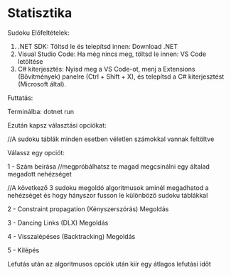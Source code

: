 # Statisztika
Sudoku
Előfeltételek:

1. .NET SDK: Töltsd le és telepítsd innen: Download .NET
2. Visual Studio Code: Ha még nincs meg, töltsd le innen: VS Code letöltése
3. C# kiterjesztés: Nyisd meg a VS Code-ot, menj a Extensions (Bővítmények) panelre (Ctrl + Shift + X), és telepítsd a C# kiterjesztést (Microsoft által).

Futtatás:

Terminálba: dotnet run

Ezután kapsz választási opciókat:

//A sudoku táblák minden esetben véletlen számokkal vannak feltöltve

Válassz egy opciót:

1 - Szám beírása //megpróbálhatsz te magad megcsinálni egy általad megadott nehézséget

//A következő 3 sudoku megoldó algoritmusok aminél megadhatod a nehézséget és hogy hányszor fusson le különböző sudoku táblákkal

2 - Constraint propagation (Kényszerszórás) Megoldás

3 - Dancing Links (DLX) Megoldás

4 - Visszalépéses (Backtracking) Megoldás

5 - Kilépés

Lefutás után az algoritmusos opciók után kiír egy átlagos lefutási időt
